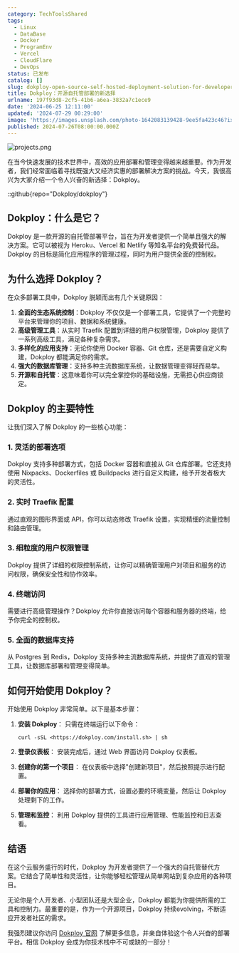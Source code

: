 ```yaml
---
category: TechToolsShared
tags:
  - Linux
  - DataBase
  - Docker
  - ProgramEnv
  - Vercel
  - CloudFlare
  - DevOps
status: 已发布
catalog: []
slug: dokploy-open-source-self-hosted-deployment-solution-for-developers
title: Dokploy：开源自托管部署的新选择
urlname: 197f93d8-2cf5-41b6-a6ea-3832a7c1ece9
date: '2024-06-25 12:11:00'
updated: '2024-07-29 00:29:00'
image: 'https://images.unsplash.com/photo-1642083139428-9ee5fa423c46?ixlib=rb-4.0.3&q=85&fm=jpg&crop=entropy&cs=srgb'
published: 2024-07-26T08:00:00.000Z
---
```


![projects.png](https://prod-files-secure.s3.us-west-2.amazonaws.com/5d24fe63-e567-4804-86f9-9fdc62e13082/adfdc1fe-2109-46ac-9ad4-f50e8631f20c/projects.png?X-Amz-Algorithm=AWS4-HMAC-SHA256&X-Amz-Content-Sha256=UNSIGNED-PAYLOAD&X-Amz-Credential=ASIAZI2LB4664TNQCFFB%2F20250227%2Fus-west-2%2Fs3%2Faws4_request&X-Amz-Date=20250227T053849Z&X-Amz-Expires=3600&X-Amz-Security-Token=IQoJb3JpZ2luX2VjEDYaCXVzLXdlc3QtMiJHMEUCIDYMdUjYxwcjJOCesDPjmyrI9Uk4iD3ir13%2BsA0UegrdAiEAhUhDzsQYMOx1cePFJFNUrvrqHt67TOuMe03PlOOGsqQq%2FwMIbhAAGgw2Mzc0MjMxODM4MDUiDAdqu9%2BzfvrYjPfV%2FyrcA9tM%2BUEELev02ookLr%2FiBhWWmT0Dr9DNdcBJyOzoqGGPab3atuee%2FNumSPbT9THmsJ%2Bs3Gym%2FI848G6lpX3OSlhnkuSDUf3DIrqiJ4uNgDs3U1QRiEYS20noaPANQteOF0Fbay4tJoseaOTiq%2BF%2B3tIbTNmh%2Fr6oAEnQ1ayS%2Bxdw9eMMj0Y0HtO%2FIrHYQWYm7gRDzh8SzcW2vKSl17L0j5Ra7zrWMx2YuuUhyEkt5LQd3FXiJxUDImhRGzRME6lI68qNuyqJlKFfBelG1ung2cufhY9NjZUB8ONjquzytrGlA4PJmEd5kecYZ0A37%2FVYlZNMyt8UIXCxZeGNSA%2BS2e2TA5XxxfhJREwuzLSrda5v%2BARCg0ofMN5%2BFm%2BNWroRaCQsep2%2BnV6brCphyA8LNAKrDQva%2Fk1tueRHlAhx6PXqB%2Bu4XZUB%2BqMGH%2BTiqSgfMozUKQOZiRqg%2FPU6WbR%2BrffrM8cgIrDNbeFnp9GTk6hLBTe5lcZ7IO5S1xntYk%2BcVP2jBHZmfb81S%2BJeldu7N%2BrMzw6XJLDUuNFSS2apSSbs0kWNjVKeHKakCzsSDzGDB53lqfhRF6Jadn2nXgGtg%2BuuXgg90RrzRRyhOyE%2B7mckPuvTfP84i2UBRbfUMO%2Fs%2F70GOqUBUg4UR3fuThH%2FBOohU44fiP7eHF7jl5eCX9Y%2BRoubpHnAWUsVYhNcHNYi3ki8mzK9eG0Jr7lp4WCm6qn4O8bVLMGlI%2B%2BRXl80d9Ywwx%2BByROqqVl3xygnJRa1aQtCPwIEIuYfwmnbeggf1BJVXdhOqt%2FZunaHvFekdz%2B8HYUCBQ6%2BJSuyJPc6Bymo8isxeTf6M2S3XiQZZbDld%2BtMSjmois%2FcSmJk&X-Amz-Signature=fa397d5e9e53969f37bee204ab1b29e420809477913d085726221938d84e917d&X-Amz-SignedHeaders=host&x-id=GetObject)


在当今快速发展的技术世界中，高效的应用部署和管理变得越来越重要。作为开发者，我们经常面临着寻找既强大又经济实惠的部署解决方案的挑战。今天，我很高兴为大家介绍一个令人兴奋的新选择：Dokploy。


::github{repo="Dokploy/dokploy"}


## Dokploy：什么是它？


Dokploy 是一款开源的自托管部署平台，旨在为开发者提供一个简单且强大的解决方案。它可以被视为 Heroku、Vercel 和 Netlify 等知名平台的免费替代品。Dokploy 的目标是简化应用程序的管理过程，同时为用户提供全面的控制权。


## 为什么选择 Dokploy？


在众多部署工具中，Dokploy 脱颖而出有几个关键原因：

1. **全面的生态系统控制**：Dokploy 不仅仅是一个部署工具，它提供了一个完整的平台来管理你的项目、数据和系统健康。
2. **高级管理工具**：从实时 Traefik 配置到详细的用户权限管理，Dokploy 提供了一系列高级工具，满足各种复杂需求。
3. **多样化的应用支持**：无论你使用 Docker 容器、Git 仓库，还是需要自定义构建，Dokploy 都能满足你的需求。
4. **强大的数据库管理**：支持多种主流数据库系统，让数据管理变得轻而易举。
5. **开源和自托管**：这意味着你可以完全掌控你的基础设施，无需担心供应商锁定。

## Dokploy 的主要特性


让我们深入了解 Dokploy 的一些核心功能：


### 1. 灵活的部署选项


Dokploy 支持多种部署方式，包括 Docker 容器和直接从 Git 仓库部署。它还支持使用 Nixpacks、Dockerfiles 或 Buildpacks 进行自定义构建，给予开发者极大的灵活性。


### 2. 实时 Traefik 配置


通过直观的图形界面或 API，你可以动态修改 Traefik 设置，实现精细的流量控制和路由管理。


### 3. 细粒度的用户权限管理


Dokploy 提供了详细的权限控制系统，让你可以精确管理用户对项目和服务的访问权限，确保安全性和协作效率。


### 4. 终端访问


需要进行高级管理操作？Dokploy 允许你直接访问每个容器和服务器的终端，给予你完全的控制权。


### 5. 全面的数据库支持


从 Postgres 到 Redis，Dokploy 支持多种主流数据库系统，并提供了直观的管理工具，让数据库部署和管理变得简单。


## 如何开始使用 Dokploy？


开始使用 Dokploy 非常简单。以下是基本步骤：

1. **安装 Dokploy**：
只需在终端运行以下命令：

	```plain text
	curl -sSL <https://dokploy.com/install.sh> | sh
	```

2. **登录仪表板**：
安装完成后，通过 Web 界面访问 Dokploy 仪表板。
3. **创建你的第一个项目**：
在仪表板中选择"创建新项目"，然后按照提示进行配置。
4. **部署你的应用**：
选择你的部署方式，设置必要的环境变量，然后让 Dokploy 处理剩下的工作。
5. **管理和监控**：
利用 Dokploy 提供的工具进行应用管理、性能监控和日志查看。

## 结语


在这个云服务盛行的时代，Dokploy 为开发者提供了一个强大的自托管替代方案。它结合了简单性和灵活性，让你能够轻松管理从简单网站到复杂应用的各种项目。


无论你是个人开发者、小型团队还是大型企业，Dokploy 都能为你提供所需的工具和控制力。最重要的是，作为一个开源项目，Dokploy 持续evolving，不断适应开发者社区的需求。


我强烈建议你访问 [Dokploy 官网](https://dokploy.com/) 了解更多信息，并亲自体验这个令人兴奋的部署平台。相信 Dokploy 会成为你技术栈中不可或缺的一部分！

